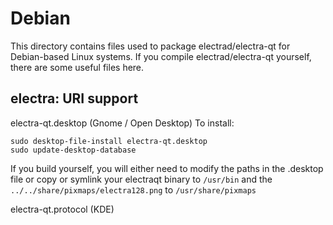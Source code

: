 
Debian
====================
This directory contains files used to package electrad/electra-qt
for Debian-based Linux systems. If you compile electrad/electra-qt yourself, there are some useful files here.

## electra: URI support ##


electra-qt.desktop  (Gnome / Open Desktop)
To install:

	sudo desktop-file-install electra-qt.desktop
	sudo update-desktop-database

If you build yourself, you will either need to modify the paths in
the .desktop file or copy or symlink your electraqt binary to `/usr/bin`
and the `../../share/pixmaps/electra128.png` to `/usr/share/pixmaps`

electra-qt.protocol (KDE)

